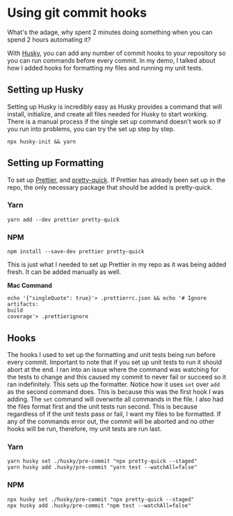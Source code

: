 # Using git commit hooks

What's the adage, why spent 2 minutes doing something when you can spend 2 hours automating it?

With [Husky](https://typicode.github.io/husky/#/), you can add any number of commit hooks to your repository so you can run commands before every commit. In my demo, I talked about how I added hooks for formatting my files and running my unit tests.

## Setting up Husky
Setting up Husky is incredibly easy as Husky provides a command that will install, initialize, and create all files needed for Husky to start working. There is a manual process if the single set up command doesn't work so if you run into problems, you can try the set up step by step.
```
npx husky-init && yarn
```

## Setting up Formatting
To set up [Prettier](https://prettier.io/), and [pretty-quick](https://github.com/azz/pretty-quick). If Prettier has already been set up in the repo, the only necessary package that should be added is pretty-quick.

### Yarn
```
yarn add --dev prettier pretty-quick
```
### NPM
```
npm install --save-dev prettier pretty-quick
```

This is just what I needed to set up Prettier in my repo as it was being added fresh. It can be added manually as well. 

**Mac Command**
```
echo '{"singleQuote": true}'> .prettierrc.json && echo '# Ignore artifacts: 
build
coverage'> .prettierignore
```

## Hooks
The hooks I used to set up the formatting and unit tests being run before every commit. Important to note that if you set up unit tests to run it should abort at the end. I ran into an issue where the command was watching for the tests to change and this caused my commit to never fail or succeed so it ran indefinitely.
This sets up the formatter. Notice how it uses `set` over `add` as the second command does. This is because this was the first hook I was adding. The `set` command will overwrite all commands in the file. I also had the files format first and the unit tests run second. This is because regardless of if the unit tests pass or fail, I want my files to be formatted. If any of the commands error out, the commit will be aborted and no other hooks will be run, therefore, my unit tests are run last. 
### Yarn
```
yarn husky set ./husky/pre-commit "npx pretty-quick --staged"
yarn husky add .husky/pre-commit "yarn test --watchAll=false"
```

### NPM
```
npx husky set ./husky/pre-commit "npx pretty-quick --staged"
npx husky add .husky/pre-commit "npm test --watchAll=false"
```
